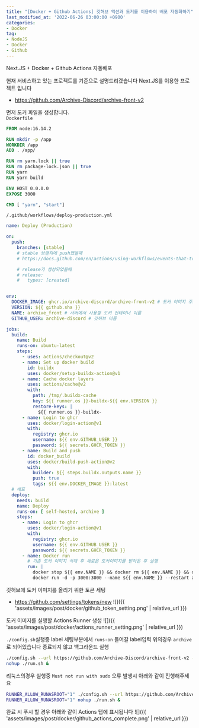 ```yaml
---
title: "[Docker + Github Actions] 깃허브 액션과 도커를 이용하여 배포 자동화하기"
last_modified_at: '2022-06-26 03:00:00 +0900'
categories:
- Docker
tag:
- NodeJS
- Docker
- Github
---
```


Next.JS + Docker + Github Actions 자동배포

현재 서비스하고 있는 프로젝트를 기준으로 설명드리겠습니다
Next.JS를 이용한 프로젝트 입니다
- https://github.com/Archive-Discord/archive-front-v2

먼저 도커 파일을 생성합니다.  
`Dockerfile`
```Dockerfile
FROM node:16.14.2

RUN mkdir -p /app
WORKDIR /app
ADD . /app/

RUN rm yarn.lock || true
RUN rm package-lock.json || true
RUN yarn
RUN yarn build

ENV HOST 0.0.0.0
EXPOSE 3000

CMD [ "yarn", "start"]
```


`/.github/workflows/deploy-production.yml`
```yml
name: Deploy (Production)

on:
  push:
    branches: [stable] 
    # stable 브랜치에 push했을때
    # https://docs.github.com/en/actions/using-workflows/events-that-trigger-workflows

    # release가 생성되었을때
    # release:
    #   types: [created] 


env:
  DOCKER_IMAGE: ghcr.io/archive-discord/archive-front-v2 # 도커 이미지 주소
  VERSION: ${{ github.sha }}
  NAME: archive_front # 서버에서 사용할 도커 컨테이너 이름
  GITHUB_USER: archive-discord # 깃허브 이름

jobs:
  build:
    name: Build
    runs-on: ubuntu-latest
    steps:
      - uses: actions/checkout@v2
      - name: Set up docker build
        id: buildx
        uses: docker/setup-buildx-action@v1
      - name: Cache docker layers
        uses: actions/cache@v2
        with:
          path: /tmp/.buildx-cache
          key: ${{ runner.os }}-buildx-${{ env.VERSION }}
          restore-keys: |
            ${{ runner.os }}-buildx-
      - name: Login to ghcr
        uses: docker/login-action@v1
        with:
          registry: ghcr.io
          username: ${{ env.GITHUB_USER }}
          password: ${{ secrets.GHCR_TOKEN }}
      - name: Build and push
        id: docker_build
        uses: docker/build-push-action@v2
        with:
          builder: ${{ steps.buildx.outputs.name }}
          push: true
          tags: ${{ env.DOCKER_IMAGE }}:latest
  # 배포
  deploy:
    needs: build
    name: Deploy
    runs-on: [ self-hosted, archive ]
    steps:
      - name: Login to ghcr
        uses: docker/login-action@v1
        with:
          registry: ghcr.io
          username: ${{ env.GITHUB_USER }}
          password: ${{ secrets.GHCR_TOKEN }}
      - name: Docker run
        # 기존 도커 이미지 삭제 후 새로운 도커이미지를 받아온 후 실행
        run: |
          docker stop ${{ env.NAME }} && docker rm ${{ env.NAME }} && docker rmi ${{ env.DOCKER_IMAGE }}:latest 
          docker run -d -p 3000:3000 --name ${{ env.NAME }} --restart always ${{ env.DOCKER_IMAGE }}:latest
```

깃허브에 도커 이미지를 올리기 위한 토큰 세팅
- https://github.com/settings/tokens/new
![]({{ 'assets/images/post/docker/github_token_setting.png' | relative_url }})

도커 이미지를 실행할 Actions Runner 생성
![]({{ 'assets/images/post/docker/actions_runner_setting.png' | relative_url }})

`./config.sh`실행중 label 세팅부분에서 `runs-on` 들어갈 label입력 위의경우 `archive`로 되어있습니다
종료되지 않고 백그라운드 실행
```sh
./config.sh --url https://github.com/Archive-Discord/archive-front-v2 --token **********
nohup ./run.sh &
```
리눅스의경우 실행중 `Must not run with sudo` 오류 발생시 아래와 같이 진행해주세요
```sh
RUNNER_ALLOW_RUNASROOT="1" ./config.sh --url https://github.com/Archive-Discord/archive-front-v2 --token **********
RUNNER_ALLOW_RUNASROOT="1" nohup ./run.sh &
```

완료 시 푸시 할 경우 아래와 같이 Actions 탭에 표시됩니다
![]({{ 'assets/images/post/docker/github_actions_complete.png' | relative_url }})

